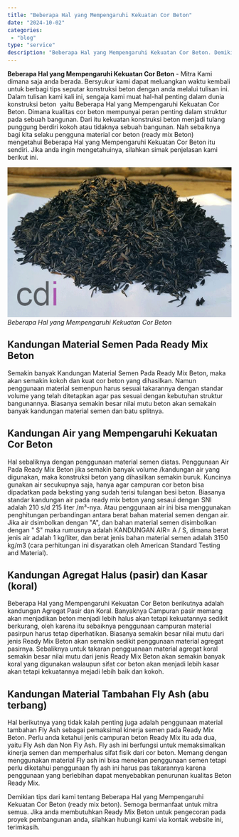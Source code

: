 ```yaml
---
title: "Beberapa Hal yang Mempengaruhi Kekuatan Cor Beton"
date: "2024-10-02"
categories:
 - "blog"
type: "service"
description: "Beberapa Hal yang Mempengaruhi Kekuatan Cor Beton. Demikian tips dari kami tentang Beberapa Hal yang Mempengaruhi Kekuatan Cor Beton (ready mix beton). Semog..."
---
```


**Beberapa Hal yang Mempengaruhi Kekuatan Cor Beton** - Mitra Kami dimana saja anda berada. Bersyukur kami dapat meluangkan waktu kembali untuk berbagi tips seputar konstruksi beton dengan anda melalui tulisan ini. Dalam tulisan kami kali ini, sengaja kami muat hal-hal penting dalam dunia konstruksi beton  yaitu Beberapa Hal yang Mempengaruhi Kekuatan Cor Beton. Dimana kualitas cor beton mempunyai peran penting dalam struktur pada sebuah bangunan. Dari itu kekuatan konstruksi beton menjadi tulang punggung berdiri kokoh atau tidaknya sebuah bangunan. Nah sebaiknya bagi kita selaku pengguna material cor beton (ready mix Beton) mengetahui Beberapa Hal yang Mempengaruhi Kekuatan Cor Beton itu sendiri. Jika anda ingin mengetahuinya, silahkan simak penjelasan kami berikut ini.

![Arang Sekam](/images/blog/arang-sekam.png)
*Beberapa Hal yang Mempengaruhi Kekuatan Cor Beton*

 ## Kandungan Material Semen Pada Ready Mix Beton

Semakin banyak Kandungan Material Semen Pada Ready Mix Beton, maka akan semakin kokoh dan kuat cor beton yang dihasilkan. Namun penggunaan material semenpun harus sesuai takarannya dengan standar volume yang telah ditetapkan agar pas sesuai dengan kebutuhan struktur bangunannya. Biasanya semakin besar nilai mutu beton akan semakain banyak kandungan material semen dan batu splitnya.

 ## Kandungan Air yang Mempengaruhi Kekuatan Cor Beton

Hal sebaliknya dengan penggunaan material semen diatas. Penggunaan Air Pada Ready Mix Beton jika semakin banyak volume /kandungan air yang digunakan, maka konstruksi beton yang dihasilkan semakin buruk. Kuncinya gunakan air secukupnya saja, hanya agar campuran cor beton bisa dipadatkan pada beksting yang sudah terisi tulangan besi beton. Biasanya standar kandungan air pada ready mix beton yang sesaui dengan SNI adalah 210 s/d 215 liter /m³-nya. Atau penggunaan air ini bisa menggunakan penghitungan perbandingan antara berat bahan material semen dengan air. Jika air dsimbolkan dengan "A", dan bahan material semen disimbolkan dengan " S" maka rumusnya adalah KANDUNGAN AIR= A / S, dimana berat jenis air adalah 1 kg/liter, dan berat jenis bahan material semen adalah 3150 kg/m3 (cara perhitungan ini disyaratkan oleh American Standard Testing and Material).

 ## Kandungan Agregat Halus (pasir) dan Kasar (koral)

Beberapa Hal yang Mempengaruhi Kekuatan Cor Beton berikutnya adalah kandungan Agregat Pasir dan Koral. Banyaknya Campuran pasir memang akan menjadikan beton menjadi lebih halus akan tetapi kekuatannya sedikit berkurang, oleh karena itu sebaiknya penggunaan campuran material pasirpun harus tetap diperhatikan. Biasanya semakin besar nilai mutu dari jenis Ready Mix Beton akan semakin sedikit penggunaan material agregat pasirnya. Sebaliknya untuk takaran pengguanaan material agregat koral semakin besar nilai mutu dari jenis Ready Mix Beton akan semakin banyak koral yang digunakan walaupun sifat cor beton akan menjadi lebih kasar akan tetapi kekuatannya mejadi lebih baik dan kokoh.

 ## Kandungan Material Tambahan Fly Ash (abu terbang)

Hal berikutnya yang tidak kalah penting juga adalah penggunaan material tambahan Fly Ash sebagai pemaksimal kinerja semen pada Ready Mix Beton. Perlu anda ketahui jenis campuran beton Ready Mix itu ada dua, yaitu Fly Ash dan Non Fly Ash. Fly ash ini berfungsi untuk memaksimalkan kinerja semen dan memperhalus sifat fisik dari cor beton. Memang dengan menggunakan material Fly ash ini bisa menekan penggunaan semen tetapi perlu diketahui penggunaan fly ash ini harus pas takarannya karena penggunaan yang berlebihan dapat menyebabkan penurunan kualitas Beton Ready Mix.

Demikian tips dari kami tentang Beberapa Hal yang Mempengaruhi Kekuatan Cor Beton (ready mix beton). Semoga bermanfaat untuk mitra semua. Jika anda membutuhkan Ready Mix Beton untuk pengecoran pada proyek pembangunan anda, silahkan hubungi kami via kontak website ini, terimkasih.

